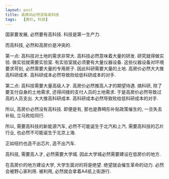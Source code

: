 ```yaml
---
layout: post
title: 高房间必然没有高科技
tags:   [房价, 科技]
---
```


国家要发展, 必然要有高科技. 科技是第一生产力.

而高科技, 必然和高房价是冲突的.

第一点: 高科技对土地的需求非常大. 高科技必然意味着大量的研发. 研究就得做实验. 做实验就需要实验室. 有实验室就必须要有大量仪器设备.
这些仪器设备对环境要求苛刻, 必然需要大量的专用房子. 因此科研需要大量的土地.
高房价必然大大推高科研成本. 高科研成本必然导致败给低科研成本的对手.

第二点: 高科技需要大量高级人才. 高房价必然推高人才的期望待遇. 搞科研, 除了要支付自身的土地需求, 还得间接的支付人员的土地需求.
于是高房价必然导致过高的人员支出. 大大推高科研成本. 高科研成本必然导致败给低科研成本的对手.

所以, 高房价必然没有高科技. 即便是有, 那也是靠畸形补贴政策催生的, 一旦失去补贴, 立马败给同行.

所以, 需要高科技的新能源汽车, 必然不可能诞生于北汽和上汽.
需要高科技的芯片行业, 也必然不可能诞生于北京上海.

正如纽约也造不出芯片, 造不出汽车.

高科技, 需要高人才, 必然需要大学城.
因此大学城必然需要建设在低房价的地方.

在高房价的地方建设大学, 大学生面对的将是绝望.
绝望就会催生革命的动力. 必然会被野心家利用.
被利用, 必然就会拿着A4纸上街游行.

